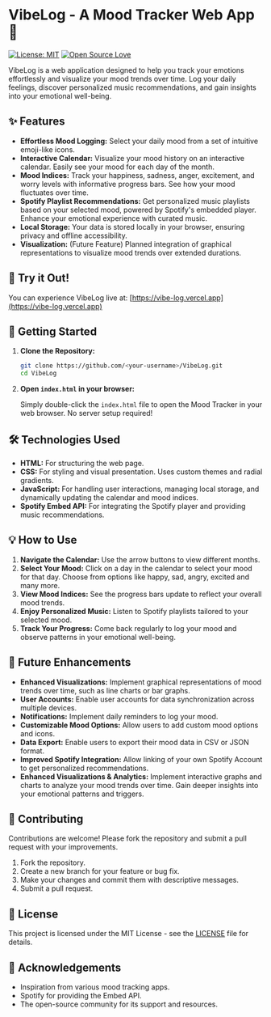 # VibeLog - A Mood Tracker Web App🌈

[![License: MIT](https://img.shields.io/badge/License-MIT-yellow.svg)](https://opensource.org/licenses/MIT)
[![Open Source Love](https://badges.frapsoft.com/os/v1/open-source.svg?v=103)](https://opensource.org/)

VibeLog is a web application designed to help you track your emotions effortlessly and visualize your mood trends over time. Log your daily feelings, discover personalized music recommendations, and gain insights into your emotional well-being.

## ✨ Features

*   **Effortless Mood Logging:** Select your daily mood from a set of intuitive emoji-like icons.
*   **Interactive Calendar:** Visualize your mood history on an interactive calendar.  Easily see your mood for each day of the month.
*   **Mood Indices:** Track your happiness, sadness, anger, excitement, and worry levels with informative progress bars.  See how your mood fluctuates over time.
*   **Spotify Playlist Recommendations:** Get personalized music playlists based on your selected mood, powered by Spotify's embedded player.  Enhance your emotional experience with curated music.
*   **Local Storage:** Your data is stored locally in your browser, ensuring privacy and offline accessibility.
*   **Visualization:** (Future Feature) Planned integration of graphical representations to visualize mood trends over extended durations.

## 🚀 Try it Out!

You can experience VibeLog live at: [https://vibe-log.vercel.app](https://vibe-log.vercel.app)

## 🚀 Getting Started

1.  **Clone the Repository:**

    ```bash
    git clone https://github.com/<your-username>/VibeLog.git
    cd VibeLog
    ```

2.  **Open `index.html` in your browser:**

    Simply double-click the `index.html` file to open the Mood Tracker in your web browser.  No server setup required!

## 🛠️ Technologies Used

*   **HTML:** For structuring the web page.
*   **CSS:** For styling and visual presentation.  Uses custom themes and radial gradients.
*   **JavaScript:** For handling user interactions, managing local storage, and dynamically updating the calendar and mood indices.
*   **Spotify Embed API:** For integrating the Spotify player and providing music recommendations.

## 💡 How to Use

1.  **Navigate the Calendar:** Use the arrow buttons to view different months.
2.  **Select Your Mood:** Click on a day in the calendar to select your mood for that day.  Choose from options like happy, sad, angry, excited and many more.
3.  **View Mood Indices:** See the progress bars update to reflect your overall mood trends.
4.  **Enjoy Personalized Music:**  Listen to Spotify playlists tailored to your selected mood.
5.  **Track Your Progress:** Come back regularly to log your mood and observe patterns in your emotional well-being.

## 🔮 Future Enhancements

*   **Enhanced Visualizations:** Implement graphical representations of mood trends over time, such as line charts or bar graphs.
*   **User Accounts:** Enable user accounts for data synchronization across multiple devices.
*   **Notifications:** Implement daily reminders to log your mood.
*   **Customizable Mood Options:** Allow users to add custom mood options and icons.
*   **Data Export:** Enable users to export their mood data in CSV or JSON format.
*   **Improved Spotify Integration:** Allow linking of your own Spotify Account to get personalized recommendations.
*   **Enhanced Visualizations & Analytics:** Implement interactive graphs and charts to analyze your mood trends over time. Gain deeper insights into your emotional patterns and triggers.

## 🤝 Contributing

Contributions are welcome! Please fork the repository and submit a pull request with your improvements.

1.  Fork the repository.
2.  Create a new branch for your feature or bug fix.
3.  Make your changes and commit them with descriptive messages.
4.  Submit a pull request.

## 📄 License

This project is licensed under the MIT License - see the [LICENSE](LICENSE) file for details.

## 🙏 Acknowledgements

*   Inspiration from various mood tracking apps.
*   Spotify for providing the Embed API.
*   The open-source community for its support and resources.

